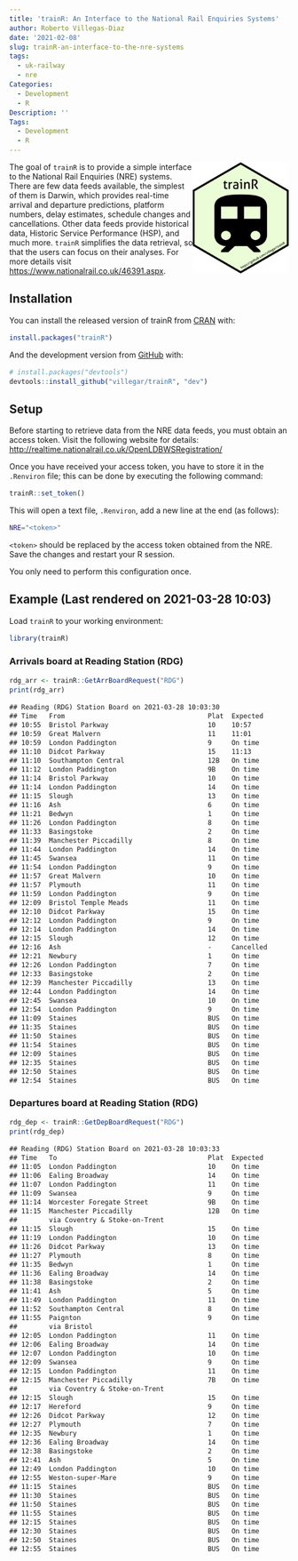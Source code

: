 ```yaml
---
title: 'trainR: An Interface to the National Rail Enquiries Systems'
author: Roberto Villegas-Diaz
date: '2021-02-08'
slug: trainR-an-interface-to-the-nre-systems
tags:
  - uk-railway
  - nre
Categories:
  - Development
  - R
Description: ''
Tags:
  - Development
  - R
---
```


<img src="https://raw.githubusercontent.com/villegar/trainR/main/inst/images/logo.png" alt="logo" align="right" height=200px/>

The goal of `trainR` is to provide a simple interface to the 
National Rail Enquiries (NRE) systems. There are few data feeds 
available, the simplest of them is Darwin, which provides real-time 
arrival and departure predictions, platform numbers, delay estimates, 
schedule changes and cancellations. Other data feeds provide historical 
data, Historic Service Performance (HSP), and much more. `trainR` 
simplifies the data retrieval, so that the users can focus on their 
analyses. For more details visit 
https://www.nationalrail.co.uk/46391.aspx.

## Installation

You can install the released version of trainR from [CRAN](https://CRAN.R-project.org) with:

``` r
install.packages("trainR")
```

And the development version from [GitHub](https://github.com/) with:

``` r
# install.packages("devtools")
devtools::install_github("villegar/trainR", "dev")
```

## Setup
Before starting to retrieve data from the NRE data feeds, you must obtain an access token. 
Visit the following website for details: http://realtime.nationalrail.co.uk/OpenLDBWSRegistration/

Once you have received your access token, you have to store it in the `.Renviron` file; this can be 
done by executing the following command:


```r
trainR::set_token()
```

This will open a text file, `.Renviron`, add a new line at the end (as follows):

```bash
NRE="<token>"
```

`<token>` should be replaced by the access token obtained from the NRE. Save the changes and restart 
your R session.

You only need to perform this configuration once.

## Example (Last rendered on 2021-03-28 10:03)

Load `trainR` to your working environment:

```r
library(trainR)
```

### Arrivals board at Reading Station (RDG)


```r
rdg_arr <- trainR::GetArrBoardRequest("RDG")
print(rdg_arr)
```

```
## Reading (RDG) Station Board on 2021-03-28 10:03:30
## Time   From                                    Plat  Expected
## 10:55  Bristol Parkway                         10    10:57
## 10:59  Great Malvern                           11    11:01
## 10:59  London Paddington                       9     On time
## 11:10  Didcot Parkway                          15    11:13
## 11:10  Southampton Central                     12B   On time
## 11:12  London Paddington                       9B    On time
## 11:14  Bristol Parkway                         10    On time
## 11:14  London Paddington                       14    On time
## 11:15  Slough                                  13    On time
## 11:16  Ash                                     6     On time
## 11:21  Bedwyn                                  1     On time
## 11:26  London Paddington                       8     On time
## 11:33  Basingstoke                             2     On time
## 11:39  Manchester Piccadilly                   8     On time
## 11:44  London Paddington                       14    On time
## 11:45  Swansea                                 11    On time
## 11:54  London Paddington                       9     On time
## 11:57  Great Malvern                           10    On time
## 11:57  Plymouth                                11    On time
## 11:59  London Paddington                       9     On time
## 12:09  Bristol Temple Meads                    11    On time
## 12:10  Didcot Parkway                          15    On time
## 12:12  London Paddington                       9     On time
## 12:14  London Paddington                       14    On time
## 12:15  Slough                                  12    On time
## 12:16  Ash                                     -     Cancelled
## 12:21  Newbury                                 1     On time
## 12:26  London Paddington                       7     On time
## 12:33  Basingstoke                             2     On time
## 12:39  Manchester Piccadilly                   13    On time
## 12:44  London Paddington                       14    On time
## 12:45  Swansea                                 10    On time
## 12:54  London Paddington                       9     On time
## 11:09  Staines                                 BUS   On time
## 11:35  Staines                                 BUS   On time
## 11:50  Staines                                 BUS   On time
## 11:54  Staines                                 BUS   On time
## 12:09  Staines                                 BUS   On time
## 12:35  Staines                                 BUS   On time
## 12:50  Staines                                 BUS   On time
## 12:54  Staines                                 BUS   On time
```

### Departures board at Reading Station (RDG)


```r
rdg_dep <- trainR::GetDepBoardRequest("RDG")
print(rdg_dep)
```

```
## Reading (RDG) Station Board on 2021-03-28 10:03:33
## Time   To                                      Plat  Expected
## 11:05  London Paddington                       10    On time
## 11:06  Ealing Broadway                         14    On time
## 11:07  London Paddington                       11    On time
## 11:09  Swansea                                 9     On time
## 11:14  Worcester Foregate Street               9B    On time
## 11:15  Manchester Piccadilly                   12B   On time
##        via Coventry & Stoke-on-Trent           
## 11:15  Slough                                  15    On time
## 11:19  London Paddington                       10    On time
## 11:26  Didcot Parkway                          13    On time
## 11:27  Plymouth                                8     On time
## 11:35  Bedwyn                                  1     On time
## 11:36  Ealing Broadway                         14    On time
## 11:38  Basingstoke                             2     On time
## 11:41  Ash                                     5     On time
## 11:49  London Paddington                       11    On time
## 11:52  Southampton Central                     8     On time
## 11:55  Paignton                                9     On time
##        via Bristol                             
## 12:05  London Paddington                       11    On time
## 12:06  Ealing Broadway                         14    On time
## 12:07  London Paddington                       10    On time
## 12:09  Swansea                                 9     On time
## 12:15  London Paddington                       11    On time
## 12:15  Manchester Piccadilly                   7B    On time
##        via Coventry & Stoke-on-Trent           
## 12:15  Slough                                  15    On time
## 12:17  Hereford                                9     On time
## 12:26  Didcot Parkway                          12    On time
## 12:27  Plymouth                                7     On time
## 12:35  Newbury                                 1     On time
## 12:36  Ealing Broadway                         14    On time
## 12:38  Basingstoke                             2     On time
## 12:41  Ash                                     5     On time
## 12:49  London Paddington                       10    On time
## 12:55  Weston-super-Mare                       9     On time
## 11:15  Staines                                 BUS   On time
## 11:30  Staines                                 BUS   On time
## 11:50  Staines                                 BUS   On time
## 11:55  Staines                                 BUS   On time
## 12:15  Staines                                 BUS   On time
## 12:30  Staines                                 BUS   On time
## 12:50  Staines                                 BUS   On time
## 12:55  Staines                                 BUS   On time
```
